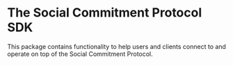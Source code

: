 # The Social Commitment Protocol SDK

This package contains functionality to help users and clients connect to and operate on top of the Social Commitment Protocol.

